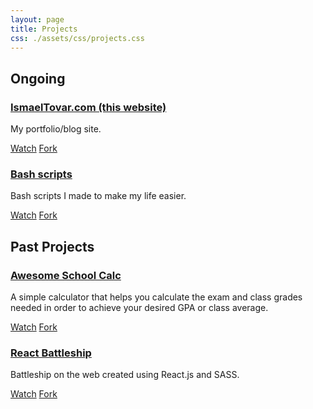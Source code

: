 ```yaml
---
layout: page
title: Projects
css: ./assets/css/projects.css
---
```

## Ongoing

### [IsmaelTovar.com (this website)](https://github.com/ismaeltovar/ismaeltovar.com)
  My portfolio/blog site.
  
  [Watch](https://github.com/ismaeltovar/ismaeltovar.com/subscription) [Fork](https://github.com/ismaeltovar/ismaeltovar.com/fork)

### [Bash scripts](https://github.com/ismaeltovar/bash-scripts)
  Bash scripts I made to make my life easier.
  
  [Watch](https://github.com/ismaeltovar/bash-scripts/subscription) [Fork](https://github.com/ismaeltovar/bash-scripts/fork)

## Past Projects

### [Awesome School Calc](https://github.com/ismaeltovar/awesome-school-calc)
  A simple calculator that helps you calculate the exam and class grades needed in order to achieve your desired GPA or class average.
  
  [Watch](https://github.com/ismaeltovar/awesome-school-calc/subscription) [Fork](https://github.com/ismaeltovar/awesome-school-calc/fork)
  
### [React Battleship](https://github.com/ismaeltovar/react-battleship/subscription)
  Battleship on the web created using React.js and SASS.
  
  [Watch](https://github.com/ismaeltovar/react-battleship/subscription) [Fork](https://github.com/ismaeltovar/react-battleship/fork)
  
  
